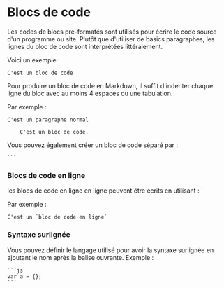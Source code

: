 # Blocs de code

Les codes de blocs pré-formatés sont utilisés pour écrire le code source d'un programme ou site. Plutôt que d'utiliser de basics paragraphes, les lignes du bloc de code sont interprétées littéralement.

Voici un exemple :

```
C'est un bloc de code
```

Pour produire un bloc de code en Markdown, il suffit d'indenter chaque ligne du bloc avec au moins 4 espaces ou une tabulation.

Par exemple :

```
C'est un paragraphe normal

    C'est un bloc de code.
```

Vous pouvez également créer un bloc de code séparé par :

    ```

### Blocs de code en ligne

les blocs de code en ligne en ligne peuvent être écrits en utilisant : `

Par exemple :

    C'est un `bloc de code en ligne`

### Syntaxe surlignée

Vous pouvez définir le langage utilisé pour avoir la syntaxe surlignée en ajoutant le nom après la balise ouvrante. Exemple :

    ```js
    var a = {};
    ```

